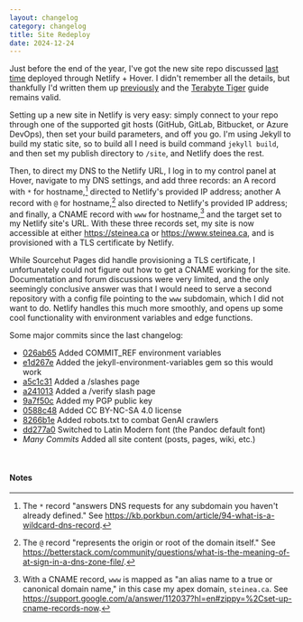 ```yaml
---
layout: changelog
category: changelog
title: Site Redeploy
date: 2024-12-24
---
```


Just before the end of the year, I've got the new site repo discussed [last time](/2024/12/17/oh-hey-were-back/) deployed through Netlify + Hover. I didn't remember all the details, but thankfully I'd written them up [previously](/2023/01/23/site-live/) and the [Terabyte Tiger](https://terabytetiger.com/lessons/website-deployment-with-hover-and-netlify) guide remains valid.

Setting up a new site in Netlify is very easy: simply connect to your repo through one of the supported git hosts (GitHub, GitLab, Bitbucket, or Azure DevOps), then set your build parameters, and off you go. I'm using Jekyll to build my static site, so to build all I need is build command <code>jekyll build</code>, and then set my publish directory to <code>/site</code>, and Netlify does the rest.

Then, to direct my DNS to the Netlify URL, I log in to my control panel at Hover, navigate to my DNS settings, and add three records: an A record with <code>*</code> for hostname,[^1] directed to Netlify's provided IP address; another A record with <code>@</code> for hostname,[^2] also directed to Netlify's provided IP address; and finally, a CNAME record with <code>www</code> for hostname,[^3] and the target set to my Netlify site's URL. With these three records set, my site is now accessible at either <https://steinea.ca> or <https://www.steinea.ca>, and is provisioned with a TLS certificate by Netlify.

While Sourcehut Pages did handle provisioning a TLS certificate, I unfortunately could not figure out how to get a CNAME working for the site. Documentation and forum discussions were very limited, and the only seemingly conclusive answer was that I would need to serve a second repository with a config file pointing to the <code>www</code> subdomain, which I did not want to do. Netlify handles this much more smoothly, and opens up some cool functionality with environment variables and edge functions.

Some major commits since the last changelog:
* [026ab65](https://github.com/steinea/steinea/commit/026ab6513137c647a74ca2a987e963afc7344740) Added COMMIT_REF environment variables
* [e1d267e](https://github.com/steinea/steinea/commit/e1d267e823a3c8e0bf2ea07b97baa557128f4de4) Added the jekyll-environment-variables gem so this would work
* [a5c1c31](https://github.com/steinea/steinea/commit/a5c1c312fcf5c14af1072a6a1dab0f0ab0ab443b) Added a /slashes page
* [a241013](https://github.com/steinea/steinea/commit/a241013559dd76eec3571a9b051a6a14e0568c87) Added a /verify slash page
* [9a7f50c](https://github.com/steinea/steinea/commit/9a7f50cc1a37eb82b8feaf62153d36a611fbe459) Added my PGP public key
* [0588c48](https://github.com/steinea/steinea/commit/0588c48be658431a0cc5a3049b694b7188d008f3) Added CC BY-NC-SA 4.0 license
* [8266b1e](https://github.com/steinea/steinea/commit/8266b1e2e2b20f6727de0b5bfa374d7b21ccbeaa) Added robots.txt to combat GenAI crawlers
* [dd277a0](https://github.com/steinea/steinea/commit/dd277a0dbb0035de24b16066c753c6e031055bcb) Switched to Latin Modern font (the Pandoc default font)
* *Many Commits* Added all site content (posts, pages, wiki, etc.)

<br>

#### Notes

[^1]: The <code>*</code> record "answers DNS requests for any subdomain you haven't already defined." See <https://kb.porkbun.com/article/94-what-is-a-wildcard-dns-record>.
[^2]: The <code>@</code> record "represents the origin or root of the domain itself." See <https://betterstack.com/community/questions/what-is-the-meaning-of-at-sign-in-a-dns-zone-file/>.
[^3]: With a CNAME record, <code>www</code> is mapped as "an alias name to a true or canonical domain name," in this case my apex domain, <code>steinea.ca</code>. See <https://support.google.com/a/answer/112037?hl=en#zippy=%2Cset-up-cname-records-now>.
